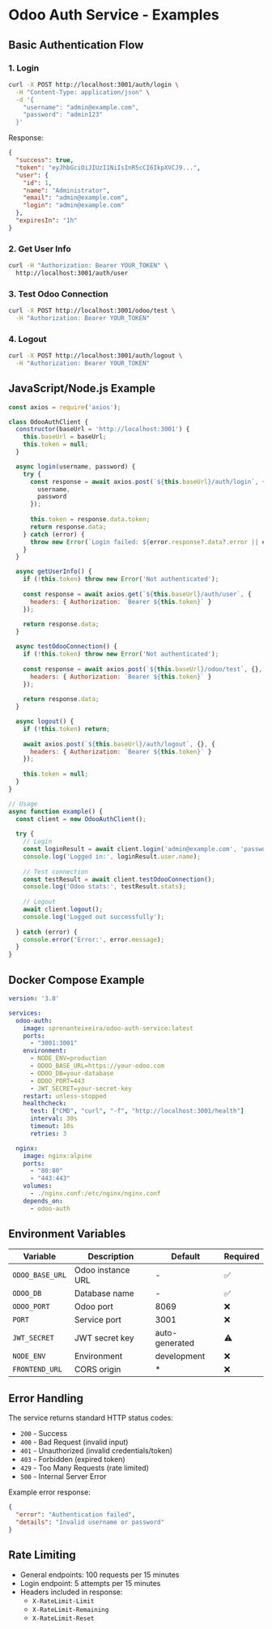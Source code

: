 # Odoo Auth Service - Examples

## Basic Authentication Flow

### 1. Login
```bash
curl -X POST http://localhost:3001/auth/login \
  -H "Content-Type: application/json" \
  -d '{
    "username": "admin@example.com",
    "password": "admin123"
  }'
```

Response:
```json
{
  "success": true,
  "token": "eyJhbGciOiJIUzI1NiIsInR5cCI6IkpXVCJ9...",
  "user": {
    "id": 1,
    "name": "Administrator",
    "email": "admin@example.com",
    "login": "admin@example.com"
  },
  "expiresIn": "1h"
}
```

### 2. Get User Info
```bash
curl -H "Authorization: Bearer YOUR_TOKEN" \
  http://localhost:3001/auth/user
```

### 3. Test Odoo Connection
```bash
curl -X POST http://localhost:3001/odoo/test \
  -H "Authorization: Bearer YOUR_TOKEN"
```

### 4. Logout
```bash
curl -X POST http://localhost:3001/auth/logout \
  -H "Authorization: Bearer YOUR_TOKEN"
```

## JavaScript/Node.js Example

```javascript
const axios = require('axios');

class OdooAuthClient {
  constructor(baseUrl = 'http://localhost:3001') {
    this.baseUrl = baseUrl;
    this.token = null;
  }

  async login(username, password) {
    try {
      const response = await axios.post(`${this.baseUrl}/auth/login`, {
        username,
        password
      });
      
      this.token = response.data.token;
      return response.data;
    } catch (error) {
      throw new Error(`Login failed: ${error.response?.data?.error || error.message}`);
    }
  }

  async getUserInfo() {
    if (!this.token) throw new Error('Not authenticated');
    
    const response = await axios.get(`${this.baseUrl}/auth/user`, {
      headers: { Authorization: `Bearer ${this.token}` }
    });
    
    return response.data;
  }

  async testOdooConnection() {
    if (!this.token) throw new Error('Not authenticated');
    
    const response = await axios.post(`${this.baseUrl}/odoo/test`, {}, {
      headers: { Authorization: `Bearer ${this.token}` }
    });
    
    return response.data;
  }

  async logout() {
    if (!this.token) return;
    
    await axios.post(`${this.baseUrl}/auth/logout`, {}, {
      headers: { Authorization: `Bearer ${this.token}` }
    });
    
    this.token = null;
  }
}

// Usage
async function example() {
  const client = new OdooAuthClient();
  
  try {
    // Login
    const loginResult = await client.login('admin@example.com', 'password');
    console.log('Logged in:', loginResult.user.name);
    
    // Test connection
    const testResult = await client.testOdooConnection();
    console.log('Odoo stats:', testResult.stats);
    
    // Logout
    await client.logout();
    console.log('Logged out successfully');
    
  } catch (error) {
    console.error('Error:', error.message);
  }
}
```

## Docker Compose Example

```yaml
version: '3.8'

services:
  odoo-auth:
    image: sprenanteixeira/odoo-auth-service:latest
    ports:
      - "3001:3001"
    environment:
      - NODE_ENV=production
      - ODOO_BASE_URL=https://your-odoo.com
      - ODOO_DB=your-database
      - ODOO_PORT=443
      - JWT_SECRET=your-secret-key
    restart: unless-stopped
    healthcheck:
      test: ["CMD", "curl", "-f", "http://localhost:3001/health"]
      interval: 30s
      timeout: 10s
      retries: 3

  nginx:
    image: nginx:alpine
    ports:
      - "80:80"
      - "443:443"
    volumes:
      - ./nginx.conf:/etc/nginx/nginx.conf
    depends_on:
      - odoo-auth
```

## Environment Variables

| Variable | Description | Default | Required |
|----------|-------------|---------|----------|
| `ODOO_BASE_URL` | Odoo instance URL | - | ✅ |
| `ODOO_DB` | Database name | - | ✅ |
| `ODOO_PORT` | Odoo port | 8069 | ❌ |
| `PORT` | Service port | 3001 | ❌ |
| `JWT_SECRET` | JWT secret key | auto-generated | ⚠️ |
| `NODE_ENV` | Environment | development | ❌ |
| `FRONTEND_URL` | CORS origin | * | ❌ |

## Error Handling

The service returns standard HTTP status codes:

- `200` - Success
- `400` - Bad Request (invalid input)
- `401` - Unauthorized (invalid credentials/token)
- `403` - Forbidden (expired token)
- `429` - Too Many Requests (rate limited)
- `500` - Internal Server Error

Example error response:
```json
{
  "error": "Authentication failed",
  "details": "Invalid username or password"
}
```

## Rate Limiting

- General endpoints: 100 requests per 15 minutes
- Login endpoint: 5 attempts per 15 minutes
- Headers included in response:
  - `X-RateLimit-Limit`
  - `X-RateLimit-Remaining`
  - `X-RateLimit-Reset`
